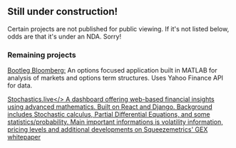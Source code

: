 ## Still under construction! 



Certain projects are not published for public viewing. If it's not listed below, odds are that it's under an NDA. Sorry!


### Remaining projects

<a href="/bloomy.html">Bootleg Bloomberg:</a> An options focused application built in MATLAB for analysis of markets and options term structures. Uses Yahoo Finance API for data.


<a href = "/stochastics.html">Stochastics.live</> A dashboard offering web-based financial insights using advanced mathematics. Built on React and Django. Background includes Stochastic calculus, Partial Differential Equations, and some statistics/probability. Main important informations is volatility information, pricing levels and additional developments on Squeezemetrics' <a href = "https://squeezemetrics.com/monitor/download/pdf/white_paper.pdf">GEX whitepaper</a>
